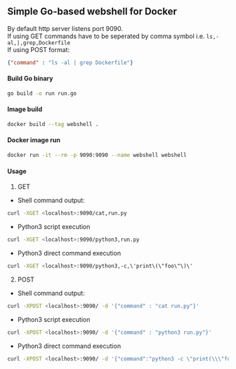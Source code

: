 ## Simple Go-based webshell for Docker
By default http server listens port 9090. <br />
If using GET commands have to be seperated by comma symbol i.e. `ls,-al,|,grep,Dockerfile`<br />
If using POST format: 
```json
{"command" : "ls -al | grep Dockerfile"}
```
#### Build Go binary
```sh
go build -o run run.go
```
#### Image build
```sh
docker build --tag webshell .
```
#### Docker image run
```sh
docker run -it --rm -p 9090:9090 --name webshell webshell
```
#### Usage
1. GET
- Shell command output:
```sh
curl -XGET <localhost>:9090/cat,run.py
```
- Python3 script execution
```sh
curl -XGET <localhost>:9090/python3,run.py
```
- Python3 direct command execution
```sh
curl -XGET <localhost>:9090/python3,-c,\'print\(\"foo\"\)\'
```
2. POST
- Shell command output:
```sh
curl -XPOST <localhost>:9090/ -d '{"command" : "cat run.py"}'
```
- Python3 script execution
```sh
curl -XPOST <localhost>:9090/ -d '{"command" : "python3 run.py"}'
```
- Python3 direct command execution
```sh
curl -XPOST <localhost>:9090/ -d '{"command":"python3 -c \"print(\\\"foo\\\")\" "}'
```
